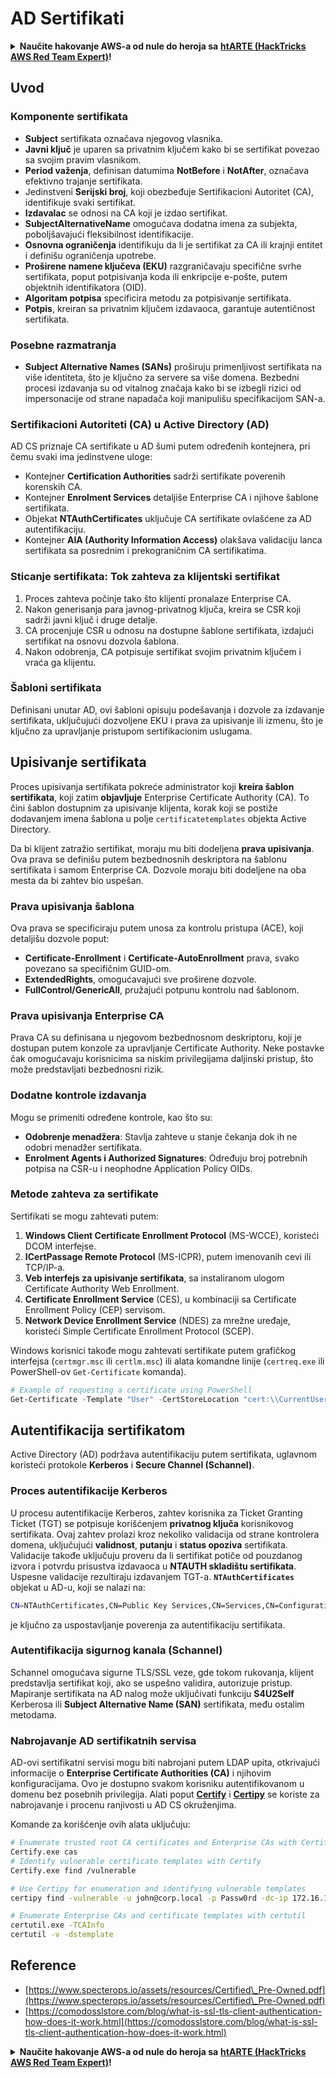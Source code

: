 # AD Sertifikati

<details>

<summary><strong>Naučite hakovanje AWS-a od nule do heroja sa</strong> <a href="https://training.hacktricks.xyz/courses/arte"><strong>htARTE (HackTricks AWS Red Team Expert)</strong></a><strong>!</strong></summary>

Drugi načini podrške HackTricks-u:

* Ako želite da vidite **vašu kompaniju reklamiranu na HackTricks-u** ili **preuzmete HackTricks u PDF formatu** proverite [**SUBSCRIPTION PLANS**](https://github.com/sponsors/carlospolop)!
* Nabavite [**zvanični PEASS & HackTricks swag**](https://peass.creator-spring.com)
* Otkrijte [**The PEASS Family**](https://opensea.io/collection/the-peass-family), našu kolekciju ekskluzivnih [**NFT-ova**](https://opensea.io/collection/the-peass-family)
* **Pridružite se** 💬 [**Discord grupi**](https://discord.gg/hRep4RUj7f) ili [**telegram grupi**](https://t.me/peass) ili nas **pratite** na **Twitter-u** 🐦 [**@carlospolopm**](https://twitter.com/hacktricks_live)**.**
* **Podelite svoje hakovanje trikove slanjem PR-ova na** [**HackTricks**](https://github.com/carlospolop/hacktricks) i [**HackTricks Cloud**](https://github.com/carlospolop/hacktricks-cloud) github repozitorijume.

</details>

## Uvod

### Komponente sertifikata

- **Subject** sertifikata označava njegovog vlasnika.
- **Javni ključ** je uparen sa privatnim ključem kako bi se sertifikat povezao sa svojim pravim vlasnikom.
- **Period važenja**, definisan datumima **NotBefore** i **NotAfter**, označava efektivno trajanje sertifikata.
- Jedinstveni **Serijski broj**, koji obezbeđuje Sertifikacioni Autoritet (CA), identifikuje svaki sertifikat.
- **Izdavalac** se odnosi na CA koji je izdao sertifikat.
- **SubjectAlternativeName** omogućava dodatna imena za subjekta, poboljšavajući fleksibilnost identifikacije.
- **Osnovna ograničenja** identifikuju da li je sertifikat za CA ili krajnji entitet i definišu ograničenja upotrebe.
- **Proširene namene ključeva (EKU)** razgraničavaju specifične svrhe sertifikata, poput potpisivanja koda ili enkripcije e-pošte, putem objektnih identifikatora (OID).
- **Algoritam potpisa** specificira metodu za potpisivanje sertifikata.
- **Potpis**, kreiran sa privatnim ključem izdavaoca, garantuje autentičnost sertifikata.

### Posebne razmatranja

- **Subject Alternative Names (SANs)** proširuju primenljivost sertifikata na više identiteta, što je ključno za servere sa više domena. Bezbedni procesi izdavanja su od vitalnog značaja kako bi se izbegli rizici od impersonacije od strane napadača koji manipulišu specifikacijom SAN-a.

### Sertifikacioni Autoriteti (CA) u Active Directory (AD)

AD CS priznaje CA sertifikate u AD šumi putem određenih kontejnera, pri čemu svaki ima jedinstvene uloge:

- Kontejner **Certification Authorities** sadrži sertifikate poverenih korenskih CA.
- Kontejner **Enrolment Services** detaljiše Enterprise CA i njihove šablone sertifikata.
- Objekat **NTAuthCertificates** uključuje CA sertifikate ovlašćene za AD autentifikaciju.
- Kontejner **AIA (Authority Information Access)** olakšava validaciju lanca sertifikata sa posrednim i prekograničnim CA sertifikatima.

### Sticanje sertifikata: Tok zahteva za klijentski sertifikat

1. Proces zahteva počinje tako što klijenti pronalaze Enterprise CA.
2. Nakon generisanja para javnog-privatnog ključa, kreira se CSR koji sadrži javni ključ i druge detalje.
3. CA procenjuje CSR u odnosu na dostupne šablone sertifikata, izdajući sertifikat na osnovu dozvola šablona.
4. Nakon odobrenja, CA potpisuje sertifikat svojim privatnim ključem i vraća ga klijentu.

### Šabloni sertifikata

Definisani unutar AD, ovi šabloni opisuju podešavanja i dozvole za izdavanje sertifikata, uključujući dozvoljene EKU i prava za upisivanje ili izmenu, što je ključno za upravljanje pristupom sertifikacionim uslugama.

## Upisivanje sertifikata

Proces upisivanja sertifikata pokreće administrator koji **kreira šablon sertifikata**, koji zatim **objavljuje** Enterprise Certificate Authority (CA). To čini šablon dostupnim za upisivanje klijenta, korak koji se postiže dodavanjem imena šablona u polje `certificatetemplates` objekta Active Directory.

Da bi klijent zatražio sertifikat, moraju mu biti dodeljena **prava upisivanja**. Ova prava se definišu putem bezbednosnih deskriptora na šablonu sertifikata i samom Enterprise CA. Dozvole moraju biti dodeljene na oba mesta da bi zahtev bio uspešan.

### Prava upisivanja šablona

Ova prava se specificiraju putem unosa za kontrolu pristupa (ACE), koji detaljišu dozvole poput:
- **Certificate-Enrollment** i **Certificate-AutoEnrollment** prava, svako povezano sa specifičnim GUID-om.
- **ExtendedRights**, omogućavajući sve proširene dozvole.
- **FullControl/GenericAll**, pružajući potpunu kontrolu nad šablonom.

### Prava upisivanja Enterprise CA

Prava CA su definisana u njegovom bezbednosnom deskriptoru, koji je dostupan putem konzole za upravljanje Certificate Authority. Neke postavke čak omogućavaju korisnicima sa niskim privilegijama daljinski pristup, što može predstavljati bezbednosni rizik.

### Dodatne kontrole izdavanja

Mogu se primeniti određene kontrole, kao što su:
- **Odobrenje menadžera**: Stavlja zahteve u stanje čekanja dok ih ne odobri menadžer sertifikata.
- **Enrolment Agents i Authorized Signatures**: Određuju broj potrebnih potpisa na CSR-u i neophodne Application Policy OIDs.

### Metode zahteva za sertifikate

Sertifikati se mogu zahtevati putem:
1. **Windows Client Certificate Enrollment Protocol** (MS-WCCE), koristeći DCOM interfejse.
2. **ICertPassage Remote Protocol** (MS-ICPR), putem imenovanih cevi ili TCP/IP-a.
3. **Veb interfejs za upisivanje sertifikata**, sa instaliranom ulogom Certificate Authority Web Enrollment.
4. **Certificate Enrollment Service** (CES), u kombinaciji sa Certificate Enrollment Policy (CEP) servisom.
5. **Network Device Enrollment Service** (NDES) za mrežne uređaje, koristeći Simple Certificate Enrollment Protocol (SCEP).

Windows korisnici takođe mogu zahtevati sertifikate putem grafičkog interfejsa (`certmgr.msc` ili `certlm.msc`) ili alata komandne linije (`certreq.exe` ili PowerShell-ov `Get-Certificate` komanda).
```powershell
# Example of requesting a certificate using PowerShell
Get-Certificate -Template "User" -CertStoreLocation "cert:\\CurrentUser\\My"
```
## Autentifikacija sertifikatom

Active Directory (AD) podržava autentifikaciju putem sertifikata, uglavnom koristeći protokole **Kerberos** i **Secure Channel (Schannel)**.

### Proces autentifikacije Kerberos

U procesu autentifikacije Kerberos, zahtev korisnika za Ticket Granting Ticket (TGT) se potpisuje korišćenjem **privatnog ključa** korisnikovog sertifikata. Ovaj zahtev prolazi kroz nekoliko validacija od strane kontrolera domena, uključujući **validnost**, **putanju** i **status opoziva** sertifikata. Validacije takođe uključuju proveru da li sertifikat potiče od pouzdanog izvora i potvrdu prisustva izdavaoca u **NTAUTH skladištu sertifikata**. Uspesne validacije rezultiraju izdavanjem TGT-a. **`NTAuthCertificates`** objekat u AD-u, koji se nalazi na:
```bash
CN=NTAuthCertificates,CN=Public Key Services,CN=Services,CN=Configuration,DC=<domain>,DC=<com>
```
je ključno za uspostavljanje poverenja za autentifikaciju sertifikata.

### Autentifikacija sigurnog kanala (Schannel)

Schannel omogućava sigurne TLS/SSL veze, gde tokom rukovanja, klijent predstavlja sertifikat koji, ako se uspešno validira, autorizuje pristup. Mapiranje sertifikata na AD nalog može uključivati funkciju **S4U2Self** Kerberosa ili **Subject Alternative Name (SAN)** sertifikata, među ostalim metodama.

### Nabrojavanje AD sertifikatnih servisa

AD-ovi sertifikatni servisi mogu biti nabrojani putem LDAP upita, otkrivajući informacije o **Enterprise Certificate Authorities (CA)** i njihovim konfiguracijama. Ovo je dostupno svakom korisniku autentifikovanom u domenu bez posebnih privilegija. Alati poput **[Certify](https://github.com/GhostPack/Certify)** i **[Certipy](https://github.com/ly4k/Certipy)** se koriste za nabrojavanje i procenu ranjivosti u AD CS okruženjima.

Komande za korišćenje ovih alata uključuju:
```bash
# Enumerate trusted root CA certificates and Enterprise CAs with Certify
Certify.exe cas
# Identify vulnerable certificate templates with Certify
Certify.exe find /vulnerable

# Use Certipy for enumeration and identifying vulnerable templates
certipy find -vulnerable -u john@corp.local -p Passw0rd -dc-ip 172.16.126.128

# Enumerate Enterprise CAs and certificate templates with certutil
certutil.exe -TCAInfo
certutil -v -dstemplate
```
## Reference

* [https://www.specterops.io/assets/resources/Certified\_Pre-Owned.pdf](https://www.specterops.io/assets/resources/Certified\_Pre-Owned.pdf)
* [https://comodosslstore.com/blog/what-is-ssl-tls-client-authentication-how-does-it-work.html](https://comodosslstore.com/blog/what-is-ssl-tls-client-authentication-how-does-it-work.html)

<details>

<summary><strong>Naučite hakovanje AWS-a od nule do heroja sa</strong> <a href="https://training.hacktricks.xyz/courses/arte"><strong>htARTE (HackTricks AWS Red Team Expert)</strong></a><strong>!</strong></summary>

Drugi načini podrške HackTricks-u:

* Ako želite da vidite **vašu kompaniju reklamiranu u HackTricks-u** ili **preuzmete HackTricks u PDF formatu** Pogledajte [**SUBSCRIPTION PLANS**](https://github.com/sponsors/carlospolop)!
* Nabavite [**zvanični PEASS & HackTricks swag**](https://peass.creator-spring.com)
* Otkrijte [**The PEASS Family**](https://opensea.io/collection/the-peass-family), našu kolekciju ekskluzivnih [**NFT-ova**](https://opensea.io/collection/the-peass-family)
* **Pridružite se** 💬 [**Discord grupi**](https://discord.gg/hRep4RUj7f) ili [**telegram grupi**](https://t.me/peass) ili nas **pratite** na **Twitter-u** 🐦 [**@carlospolopm**](https://twitter.com/hacktricks_live)**.**
* **Podelite svoje hakovanje trikove slanjem PR-ova na** [**HackTricks**](https://github.com/carlospolop/hacktricks) i [**HackTricks Cloud**](https://github.com/carlospolop/hacktricks-cloud) github repozitorijume.

</details>

